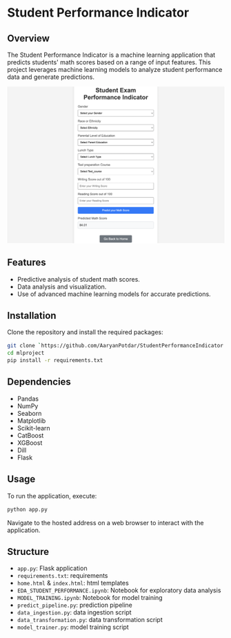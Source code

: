 # Student Performance Indicator

## Overview
The Student Performance Indicator is a machine learning application that predicts students' math scores based on a range of input features. This project leverages machine learning models to analyze student performance data and generate predictions.

![image info](pic/img.png)

## Features
- Predictive analysis of student math scores.
- Data analysis and visualization.
- Use of advanced machine learning models for accurate predictions.

## Installation
Clone the repository and install the required packages:

```bash
git clone `https://github.com/AaryanPotdar/StudentPerformanceIndicator.git`
cd mlproject
pip install -r requirements.txt
```

## Dependencies
- Pandas
- NumPy
- Seaborn
- Matplotlib
- Scikit-learn
- CatBoost
- XGBoost
- Dill
- Flask

## Usage
To run the application, execute:

```bash
python app.py
```

Navigate to the hosted address on a web browser to interact with the application.

## Structure
- `app.py`: Flask application
- `requirements.txt`: requirements
- `home.html` & `index.html`: html templates
- `EDA_STUDENT_PERFORMANCE.ipynb`: Notebook for exploratory data analysis
- `MODEL_TRAINING.ipynb`: Notebook for model training
- `predict_pipeline.py`: prediction pipeline
- `data_ingestion.py`:  data ingestion script
- `data_transformation.py`: data transformation script
- `model_trainer.py`: model training script